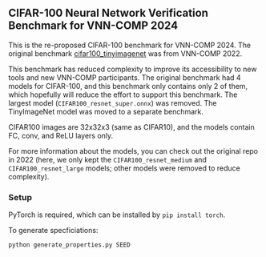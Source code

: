 ## CIFAR-100 Neural Network Verification Benchmark for VNN-COMP 2024

This is the re-proposed CIFAR-100 benchmark for VNN-COMP 2024. The original benchmark [cifar100_tinyimagenet](https://github.com/Lucas110550/CIFAR100_TinyImageNet_ResNet) was from VNN-COMP 2022.

This benchmark has reduced complexity to improve its accessibility to new tools and new VNN-COMP participants.
The original benchmark had 4 models for CIFAR-100, and this benchmark only contains only 2 of them, which hopefully will reduce the effort to support this benchmark.
The largest model (`CIFAR100_resnet_super.onnx`) was removed. The TinyImageNet model was moved to a separate benchmark.

CIFAR100 images are 32x32x3 (same as CIFAR10), and the models contain FC, conv, and ReLU layers only.

For more information about the models, you can check out the original repo in 2022 (here, we only kept the `CIFAR100_resnet_medium` and `CIFAR100_resnet_large` models; other models were removed to reduce complexity).

### Setup 

PyTorch is required, which can be installed by `pip install torch`.

To generate specficiations:
```bash
python generate_properties.py SEED
```

